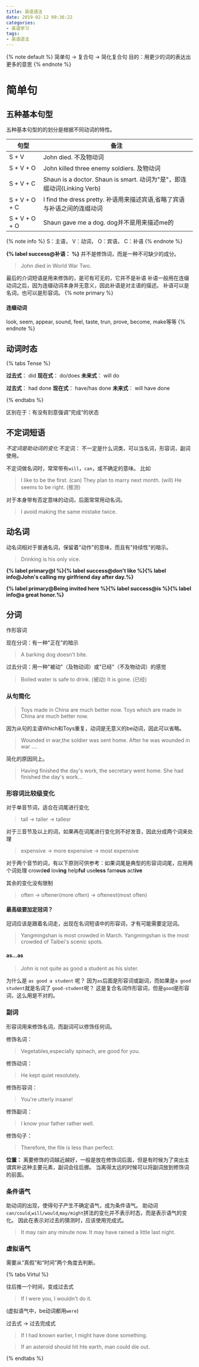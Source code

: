 ```yaml
---
title: 英语语法
date: 2019-02-12 09:36:22
categories:
- 英语学习
tags:
- 英语语法
---
```



{% note default %}
简单句 -> 复合句 -> 简化复合句
目的：用更少的词的表达出更多的意思
{% endnote %}

<!--more-->
# 简单句
## 五种基本句型
五种基本句型的的划分是根据不同动词的特性。

|句型|备注|
|---|---|
|S + V|John died. 不及物动词|
|S + V + O|John killed three enemy soldiers. 及物动词|
|S + V + C|Shaun is a doctor. Shaun is smart.  动词为"是"，即连缀动词(Linking Verb)|
|S + V + O + C|I find the dress pretty.  补语用来描述宾语,省略了宾语与补语之间的连缀动词|
|S + V + O + O|Shaun gave me a dog.  dog并不是用来描述me的|

{% note info %}
S：主语， V：动词， O：宾语， C：补语
{% endnote %}

**{% label success@补语： %}** 并不是修饰词，而是一种不可缺少的成分。
> John died in World War Two.

最后的介词短语是用来修饰的，是可有可无的，它并不是补语
补语一般用在连缀动词之后，因为连缀动词本身并无意义，因此补语是对主语的描述。
补语可以是名词，也可以是形容词。
{% note primary %}
#### 连缀动词
look, seem, appear, sound, feel, taste, trun, prove, become, make等等
{% endnote %}

## 动词时态

{% tabs Tense %}
<!-- tab 简单式-->

**过去式**： did
**现在式**： do/does
**未来式**： will do

<!-- endtab -->

<!-- tab 完成式-->

**过去式**： had done
**现在式**： have/has done 
**未来式**： will have done

<!-- endtab -->
{% endtabs %}

区别在于：有没有刻意强调”完成“的状态

## 不定词短语
*不定词是助动词的变化*
不定词： 不一定是什么词类，可以当名词，形容词，副词使用。

不定词做名词时，常常带有`will`，`can`，或不确定的意味。
比如
> I like to be the first. (can)
> They plan to marry next month. (will)
> He seems to be right. (推测)

对于本身带有否定意味的动词，后面常常用动名词。
>I avoid making the same mistake twice.

## 动名词
动名词相对于普通名词，保留着"动作"的意味，而且有"持续性"的暗示。
> Drinking is his only vice.

**{% label primary@I %}{% label success@don't like  %}{% label info@John's calling my girlfriend day after day.%}**

**{% label primary@Being invited here %}{% label success@is %}{% label info@a great honor.%}**


## 分词
作形容词

现在分词：有一种"正在"的暗示
> A barking dog doesn't bite.

过去分词：用一种"被动"（及物动词）或"已经"（不及物动词）的感觉
>Boiled water is safe to drink.  (被动)
> It is gone.  (已经)

### 从句简化
> Toys made in China are much better now.
> Toys which are made in China are much better now.

因为从句的主语Which和Toys重复，动词是无意义的be动词，因此可以省略。

>Wounded in war,the soldier was sent home.
>After he was wounded in war ....

简化的原因同上。

> Having finished the day's work, the secretary went home.
> She had finished the day's work...

### 形容词比较级变化
对于单音节词，适合在词尾进行变化
>tall -> taller -> tallesr

对于三音节及以上的词，如果再在词尾进行变化则不好发音，因此分成两个词来处理
>expensive -> more expensive -> most expensive

对于两个音节的词，有以下原则可供参考：如果词尾是典型的形容词词尾，应用两个词处理
crowd**ed**
lov**ing**
help**ful**
use**less**
fam**ous**
act**ive**

其余的变化没有限制
>often -> oftener(more often) -> oftenest(most often)

#### 最高级要加定冠词？
冠词应该是跟着名词走，出现在名词短语中的形容词，才有可能需要定冠词。
> Yangmingshan is most crowded in March.
> Yangmingshan is the most crowded of Taibei's scenic spots.

#### as...as
>John is not quite as good a student as his sister.

为什么是 `as good a student` 呢？
因为`as`后面是形容词或副词，而如果是`a good student`就是名词了
`good-student`呢？ 这是复合名词作形容词，但是`good`是形容词，这么用是不对的。 

### 副词
形容词用来修饰名词，而副词可以修饰任何词。

修饰名词：
> Vegetables,especially spinach, are good for you.

修饰动词：
> He kept quiet resolutely.

修饰形容词：
> You're utterly insane!

修饰副词：
> I know your father rather well.

修饰句子：
> Therefore, the file is less than perfect.

**位置：**
离要修饰的词越近越好，一般是放在修饰词后面，但是有时候为了突出主谓宾补这种主要元素，副词会往后挪。
当离得太远的时候可以将副词放到修饰词的前面。 


### 条件语气
助动词的出现，使得句子产生不确定语气，成为条件语气。
助动词`can/could`,`will/would`,`may/might`拼法的变化并不表示时态，而是表示语气的变化。
因此在表示对过去的猜测时，应该使用完成式。
> It may rain any minute now.
> It may have rained a little last night.

### 虚拟语气

需要从“真假”和“时间”两个角度去判断。

{% tabs Virtul %}
<!-- tab 现在时间-->
往后推一个时间，变成过去式
> If I were you, I wouldn't do it.

(虚拟语气中，be动词都用`were`)
<!-- endtab -->

<!-- tab 过去时间-->
过去式 -> 过去完成式
> If I had known earlier, I might have done something.
<!-- endtab -->

<!-- tab 未来世界-->
> If an asteroid should hit hte earth, man could die out.
<!-- endtab -->
{% endtabs %}





